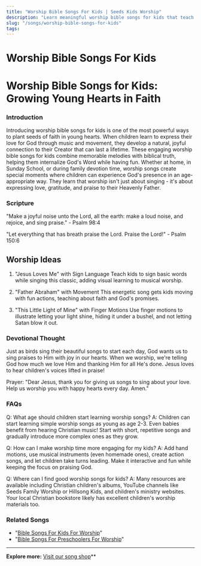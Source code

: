 ```yaml
---
title: "Worship Bible Songs For Kids | Seeds Kids Worship"
description: "Learn meaningful worship bible songs for kids that teach Scripture through music. Interactive worship resources for kids and families."
slug: "/songs/worship-bible-songs-for-kids"
tags:
---
```


# Worship Bible Songs For Kids

# Worship Bible Songs for Kids: Growing Young Hearts in Faith

### Introduction
Introducing worship bible songs for kids is one of the most powerful ways to plant seeds of faith in young hearts. When children learn to express their love for God through music and movement, they develop a natural, joyful connection to their Creator that can last a lifetime. These engaging worship bible songs for kids combine memorable melodies with biblical truth, helping them internalize God's Word while having fun. Whether at home, in Sunday School, or during family devotion time, worship songs create special moments where children can experience God's presence in an age-appropriate way. They learn that worship isn't just about singing - it's about expressing love, gratitude, and praise to their Heavenly Father.

### Scripture
"Make a joyful noise unto the Lord, all the earth: make a loud noise, and rejoice, and sing praise." - Psalm 98:4

"Let everything that has breath praise the Lord. Praise the Lord!" - Psalm 150:6

## Worship Ideas
1. "Jesus Loves Me" with Sign Language
Teach kids to sign basic words while singing this classic, adding visual learning to musical worship.

2. "Father Abraham" with Movement
This energetic song gets kids moving with fun actions, teaching about faith and God's promises.

3. "This Little Light of Mine" with Finger Motions
Use finger motions to illustrate letting your light shine, hiding it under a bushel, and not letting Satan blow it out.

### Devotional Thought
Just as birds sing their beautiful songs to start each day, God wants us to sing praises to Him with joy in our hearts. When we worship, we're telling God how much we love Him and thanking Him for all He's done. Jesus loves to hear children's voices lifted in praise!

Prayer: "Dear Jesus, thank you for giving us songs to sing about your love. Help us worship you with happy hearts every day. Amen."

### FAQs
Q: What age should children start learning worship songs?
A: Children can start learning simple worship songs as young as age 2-3. Even babies benefit from hearing Christian music! Start with short, repetitive songs and gradually introduce more complex ones as they grow.

Q: How can I make worship time more engaging for my kids?
A: Add hand motions, use musical instruments (even homemade ones), create action songs, and let children take turns leading. Make it interactive and fun while keeping the focus on praising God.

Q: Where can I find good worship songs for kids?
A: Many resources are available including Christian children's albums, YouTube channels like Seeds Family Worship or Hillsong Kids, and children's ministry websites. Your local Christian bookstore likely has excellent children's worship materials too.

### Related Songs

- "[Bible Songs For Kids For Worship](/songs/bible-songs-for-kids-for-worship/)"
- "[Bible Songs For Preschoolers For Worship](/songs/bible-songs-for-preschoolers-for-worship/)"

---

**Explore more:** [Visit our song shop](https://seedskidsworship.com/shop)**

<!-- Schema Markup -->
<script type="application/ld+json">
{
  "@context": "https://schema.org",
  "@type": "MusicRecording",
  "name": "Worship Bible Songs For Kids",
  "byArtist": {
    "@type": "MusicGroup",
    "name": "Seeds Kids Worship"
  },
  "isFamilyFriendly": true,
  "url": "https://seedskidsworship.com/songs/worship-bible-songs-for-kids/"
}
</script>
